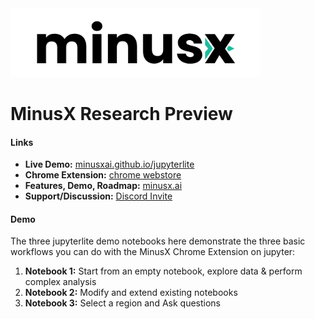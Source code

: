 <img src="https://raw.githubusercontent.com/minusxai/.github/master/profile/logo.png" alt="logo" width="400"/>

# MinusX Research Preview

#### Links
- **Live Demo:** [minusxai.github.io/jupyterlite](https://minusxai.github.io/jupyterlite/lab/index.html)
- **Chrome Extension:** [chrome webstore](https://minusx.ai/chrome-extension)
- **Features, Demo, Roadmap:** [minusx.ai](https://minusx.ai)
- **Support/Discussion:** [Discord Invite](https://discord.com/invite/jtFeyPMDcH)


#### Demo
The three jupyterlite demo notebooks here demonstrate the three basic workflows you can do with the MinusX Chrome Extension on jupyter:
1. **Notebook 1:** Start from an empty notebook, explore data & perform complex analysis
2. **Notebook 2:** Modify and extend existing notebooks
3. **Notebook 3:** Select a region and Ask questions